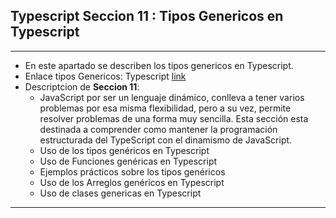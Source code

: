 ## Typescript Seccion 11 : Tipos Genericos en Typescript
---
*   En este apartado se describen los tipos genericos en Typescript.
*   Enlace tipos Genericos: Typescript [link]('https://www.typescriptlang.org/docs/handbook/2/generics.html')
*    Descriptcion de **Seccion 11**:
     *    JavaScript por ser un lenguaje dinámico, conlleva a tener varios problemas por esa misma flexibilidad, pero a su vez, permite resolver problemas de una forma muy sencilla. Esta sección esta destinada a comprender como mantener la programación estructurada del TypeScript con el dinamismo de JavaScript.
     *   Uso de los tipos genéricos en Typescript
     *   Uso de Funciones genéricas en Typescript
     *   Ejemplos prácticos sobre los tipos genéricos
     *   Uso de los Arreglos genéricos en Typescript
     *   Uso de clases genericas en Typescript

---